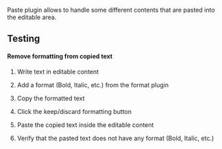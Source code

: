 Paste plugin allows to handle some different contents that are pasted into the editable area.

## Testing

#### Remove formatting from copied text

1. Write text in editable content

2. Add a format (Bold, Italic, etc.) from the format plugin

3. Copy the formatted text

4. Click the keep/discard formatting button

5. Paste the copied text inside the editable content

6. Verify that the pasted text does not have any format (Bold, Italic, etc.)